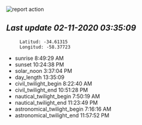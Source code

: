 ![report action](https://github.com/matiasz8/actions-for-reports/workflows/report%20action/badge.svg?branch=develop) 


## *****Last update 02-11-2020 03:35:09*****



		 Latitud: -34.61315
		 Longitud: -58.37723

 - sunrise 	 8:49:29 AM
 - sunset 	 10:24:38 PM
 - solar_noon 	 3:37:04 PM
 - day_length 	 13:35:09
 - civil_twilight_begin 	 8:22:40 AM
 - civil_twilight_end 	 10:51:28 PM
 - nautical_twilight_begin 	 7:50:19 AM
 - nautical_twilight_end 	 11:23:49 PM
 - astronomical_twilight_begin 	 7:16:16 AM
 - astronomical_twilight_end 	 11:57:52 PM
